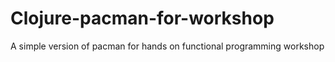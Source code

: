 # Clojure-pacman-for-workshop
A simple version of pacman for hands on functional programming workshop 
